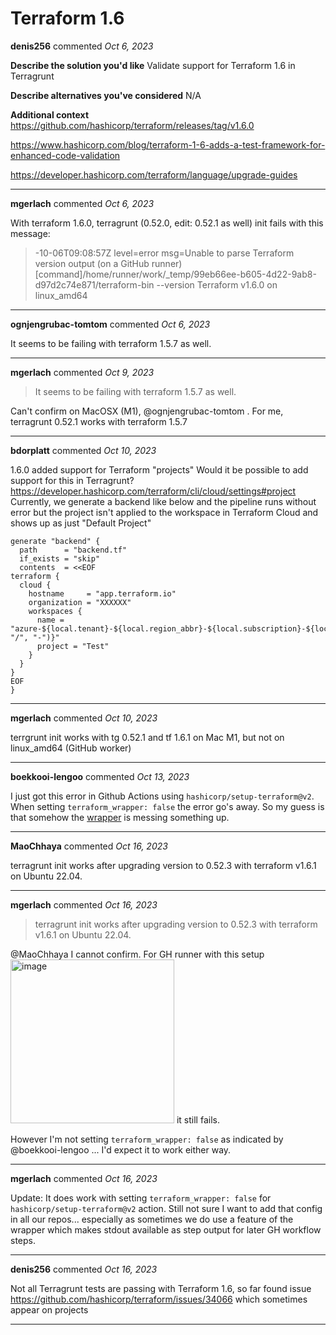 # Terraform 1.6

**denis256** commented *Oct 6, 2023*

**Describe the solution you'd like**
Validate support for Terraform 1.6 in Terragrunt

**Describe alternatives you've considered**
N/A

**Additional context**
https://github.com/hashicorp/terraform/releases/tag/v1.6.0

https://www.hashicorp.com/blog/terraform-1-6-adds-a-test-framework-for-enhanced-code-validation

https://developer.hashicorp.com/terraform/language/upgrade-guides
<br />
***


**mgerlach** commented *Oct 6, 2023*

With terraform 1.6.0, terragrunt (0.52.0, edit: 0.52.1 as well) init fails with this message:

> -10-06T09:08:57Z level=error msg=Unable to parse Terraform version output (on a GitHub runner) [command]/home/runner/work/_temp/99eb66ee-b605-4d22-9ab8-d97d2c74e871/terraform-bin --version
Terraform v1.6.0
on linux_amd64
***

**ognjengrubac-tomtom** commented *Oct 6, 2023*

It seems to be failing with terraform 1.5.7 as well. 
***

**mgerlach** commented *Oct 9, 2023*

> It seems to be failing with terraform 1.5.7 as well.

Can't confirm on MacOSX (M1), @ognjengrubac-tomtom . For me, terragrunt 0.52.1 works with terraform 1.5.7
***

**bdorplatt** commented *Oct 10, 2023*

1.6.0 added support for Terraform "projects" Would it be possible to add support for this in Terragrunt?
 https://developer.hashicorp.com/terraform/cli/cloud/settings#project
Currently, we generate a backend like below and the pipeline runs without error but the project isn't applied to the workspace in Terraform Cloud and shows up as just "Default Project"

```
generate "backend" {
  path      = "backend.tf"
  if_exists = "skip"
  contents  = <<EOF
terraform {
  cloud {
    hostname     = "app.terraform.io"
    organization = "XXXXXX"
    workspaces {
      name = "azure-${local.tenant}-${local.region_abbr}-${local.subscription}-${local.application}-${replace(path_relative_to_include(), "/", "-")}"
      project = "Test"
    }
  } 
} 
EOF
} 
```
***

**mgerlach** commented *Oct 10, 2023*

terrgrunt init works with tg 0.52.1 and tf 1.6.1 on Mac M1, but not on linux_amd64 (GitHub worker)
***

**boekkooi-lengoo** commented *Oct 13, 2023*

I just got this error in Github Actions using `hashicorp/setup-terraform@v2`. When setting `terraform_wrapper: false` the error go's away. 
So my guess is that somehow the [wrapper](https://github.com/hashicorp/setup-terraform/tree/main/wrapper) is messing something up.
***

**MaoChhaya** commented *Oct 16, 2023*

terragrunt init works after upgrading version to 0.52.3 with terraform v1.6.1 on Ubuntu 22.04.
***

**mgerlach** commented *Oct 16, 2023*

> terragrunt init works after upgrading version to 0.52.3 with terraform v1.6.1 on Ubuntu 22.04.

@MaoChhaya I cannot confirm. For GH runner with this setup
<img width="262" alt="image" src="https://github.com/gruntwork-io/terragrunt/assets/837437/c846fa69-ffea-4abc-b94a-75d2649257a1">
it still fails.

However I'm not setting `terraform_wrapper: false` as indicated by @boekkooi-lengoo ... I'd expect it to work either way.
***

**mgerlach** commented *Oct 16, 2023*

Update: It does work with setting `terraform_wrapper: false` for `hashicorp/setup-terraform@v2` action. Still not sure I want to add that config in all our repos... especially as sometimes we do use a feature of the wrapper which makes stdout available as step output for later GH workflow steps. 
***

**denis256** commented *Oct 16, 2023*

Not all Terragrunt tests are passing with Terraform 1.6, so far found issue https://github.com/hashicorp/terraform/issues/34066 which sometimes appear on projects
***

